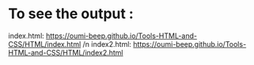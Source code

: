 # To see the output :
index.html:
https://oumi-beep.github.io/Tools-HTML-and-CSS/HTML/index.html
/n
index2.html:
https://oumi-beep.github.io/Tools-HTML-and-CSS/HTML/index2.html
